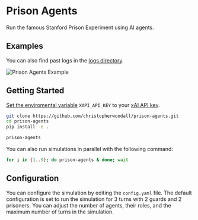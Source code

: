 # Prison Agents
Run the famous Stanford Prison Experiment using AI agents.


## Examples
You can also find past logs in the [logs directory](https://github.com/christopherwoodall/prison-agents/tree/main/logs).

![Prison Agents Example](.github/docs/prison-agents-example.png)


## Getting Started
[Set the enviromental variable](https://ai.google.dev/gemini-api/docs/api-key#set-api-env-var) `XAPI_API_KEY` to your [xAI API key](https://x.ai/api).

```bash
git clone https://github.com/christopherwoodall/prison-agents.git
cd prison-agents
pip install -e .

prison-agents
```

You can also run simulations in parallel with the following command:

```bash
for i in {1..9}; do prison-agents & done; wait
```

## Configuration
You can configure the simulation by editing the `config.yaml` file. The default configuration is set to run the simulation for 3 turns with 2 guards and 2 prisoners. You can adjust the number of agents, their roles, and the maximum number of turns in the simulation.
